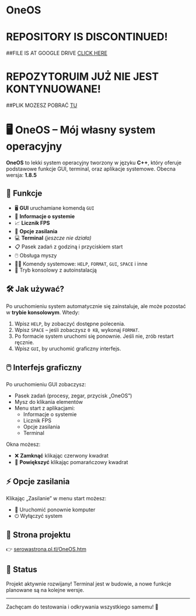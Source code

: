 # OneOS

# REPOSITORY IS DISCONTINUED!  


##FILE IS AT GOOGLE DRIVE [CLICK HERE](https://drive.google.com/file/d/1SihwLf_RGbJ_RuLnXA7zvpM1xV2XV-LJ/view?usp=sharing)


# REPOZYTORUIM JUŻ NIE JEST KONTYNUOWANE!

##PLIK MOZESZ POBRAĆ [TU](https://drive.google.com/file/d/1SihwLf_RGbJ_RuLnXA7zvpM1xV2XV-LJ/view?usp=sharing)

# 🖥️ OneOS – Mój własny system operacyjny

**OneOS** to lekki system operacyjny tworzony w języku **C++**, który oferuje podstawowe funkcje GUI, terminal, oraz aplikacje systemowe. Obecna wersja: **1.8.5**

## 🚀 Funkcje

- 🖥️ **GUI** uruchamiane komendą `GUI`
- 🧠 **Informacje o systemie**
- 📈 **Licznik FPS**
- 🔌 **Opcje zasilania**
- 💻 **Terminal** *(jeszcze nie działa)*
- 📋 Pasek zadań z godziną i przyciskiem start
- 🖱️ Obsługa myszy
- 🧑‍💻 Komendy systemowe: `HELP`, `FORMAT`, `GUI`, `SPACE` i inne
- 🔧 Tryb konsolowy z autoinstalacją

## 🛠️ Jak używać?

Po uruchomieniu system automatycznie się zainstaluje, ale może pozostać w **trybie konsolowym**. Wtedy:

1. Wpisz `HELP`, by zobaczyć dostępne polecenia.
2. Wpisz `SPACE` – jeśli zobaczysz `0 KB`, wykonaj `FORMAT`.
3. Po formacie system uruchomi się ponownie. Jeśli nie, zrób restart ręcznie.
4. Wpisz `GUI`, by uruchomić graficzny interfejs.

## 🖱️ Interfejs graficzny

Po uruchomieniu GUI zobaczysz:

- Pasek zadań (procesy, zegar, przycisk „OneOS”)
- Mysz do klikania elementów
- Menu start z aplikacjami:
  - Informacje o systemie
  - Licznik FPS
  - Opcje zasilania
  - Terminal

Okna możesz:

- ❌ **Zamknąć** klikając czerwony kwadrat
- 🔲 **Powiększyć** klikając pomarańczowy kwadrat

## ⚡ Opcje zasilania

Klikając „Zasilanie” w menu start możesz:

- 🔁 Uruchomić ponownie komputer
- ⏻ Wyłączyć system

## 🔗 Strona projektu

👉 [serowastrona.pl.tl/OneOS.htm](https://serowastrona.pl.tl/OneOS.htm)

## 📌 Status

Projekt aktywnie rozwijany! Terminal jest w budowie, a nowe funkcje planowane są na kolejne wersje.

---

Zachęcam do testowania i odkrywania wszystkiego samemu! 💪
